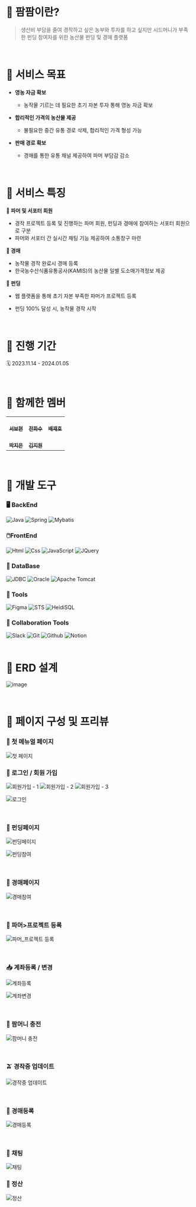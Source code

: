 #  🌽 팜팜이란?
> 생산비 부담을 줄여 경작하고 싶은 농부와 투자를 하고 싶지만 시드머니가 부족한 펀딩 참여자를 위한 농산물 펀딩 및 경매 플랫폼

<br/>

# 🌽 서비스 목표

- **영농 자금 확보**

  - 농작물 기르는 데 필요한 초기 자본 투자 통해 영농 자금 확보

- **합리적인 가격의 농산물 제공**

  - 불필요한 중간 유통 경로 삭제, 합리적인 가격 형성 가능

- **판매 경로 확보**

  - 경매를 통한 유통 채널 제공하여 파머 부담감 감소
<br/>

# 🌽 서비스 특징

**🤝 파머 및 서포터 회원**
- 경작 프로젝트 등록 및 진행하는 파머 회원, 펀딩과 경매에 참여하는 서포터 회원으로 구분
- 파머와 서포터 간 실시간 채팅 기능 제공하여 소통창구 마련
    <br/>
    
**🥔 경매**
- 농작물 경작 완료시 경매 등록
- 한국농수산식품유통공사(KAMIS)의 농산물 일별 도소매가격정보 제공
    <br/>
    
**🛒 펀딩**
- 웹 플랫폼을 통해 초기 자본 부족한 파머가 프로젝트 등록
- 펀딩 100% 달성 시, 농작물 경작 시작
  
    <br/>

# 🌽 진행 기간

🗓️ 2023.11.14 - 2024.01.05


 <br/>
 

# 🌽 함께한 멤버 

<table>
  <tbody>
    <tr>
      <td align="center"><a href="https://github.com/changi123"><br /><sub><b>서보현</b></sub></a><br /></td>
      <td align="center"><a href="https://github.com/ksweeni"><br /><sub><b>전화수</b></sub></a><br /></td>
      <td align="center"><a href="https://github.com/Han-JB15"><br /><sub><b>배재호</b></sub></a><br /></td>
     <tr/>
      <td align="center"><a href="https://github.com/mmmmmam"><br /><sub><b>박지은</b></sub></a><br /></td>
      <td align="center"><a href="https://github.com/purbluue"><br /><sub><b>김지원</b></sub></a><br /></td>
    </tr>
  </tbody>
</table>

 <br/>

# 🌽 개발 도구

### 🖥️ BackEnd
<div>
<img alt="Java" src ="https://img.shields.io/badge/Java-0769AD.svg?&style=for-the-badge&logo=Spring&logoColor=white"/>
<img alt="Spring" src ="https://img.shields.io/badge/Spring-6DB33F.svg?&style=for-the-badge&logo=Spring&logoColor=white"/>
<img alt="Mybatis" src ="https://img.shields.io/badge/Mybatis-000000.svg?&style=for-the-badge&logo=Databricks&logoColor=white"/>
</div>

### 🖱️FrontEnd
<div>
<img alt="Html" src ="https://img.shields.io/badge/HTML5-E34F26.svg?&style=for-the-badge&logo=HTML5&logoColor=white"/>
<img alt="Css" src ="https://img.shields.io/badge/CSS3-1572B6.svg?&style=for-the-badge&logo=CSS3&logoColor=white"/> 
<img alt="JavaScript" src ="https://img.shields.io/badge/JavaScriipt-F7DF1E.svg?&style=for-the-badge&logo=JavaScript&logoColor=black"/>
<img alt="JQuery" src ="https://img.shields.io/badge/JQuery-0769AD.svg?&style=for-the-badge&logo=JQuery&logoColor=black"/>
</div>

### 🧱 DataBase
<div>
<img alt="JDBC" src ="https://img.shields.io/badge/JDBC-B8DBE4.svg?&style=for-the-badge&logo=Databricks&logoColor=black"/>
<img alt="Oracle" src ="https://img.shields.io/badge/MariaDB-003545.svg?&style=for-the-badge&logo=MariaDB&logoColor=white"/>
<img alt="Apache Tomcat" src ="https://img.shields.io/badge/Apache Tomcat-F8DC75.svg?&style=for-the-badge&logo=Apache Tomcat&logoColor=black"/>
</div>

### 🚀 Tools
<div>
<img alt="Figma" src ="https://img.shields.io/badge/Figma-F24E1E.svg?&style=for-the-badge&logo=Figma&logoColor=white"/>
<img alt="STS" src ="https://img.shields.io/badge/STS-6DB33F.svg?&style=for-the-badge&logo=Spring&logoColor=white"/>
<img alt="HeidiSQL" src ="https://img.shields.io/badge/HeidiSQL-2C8100.svg?&style=for-the-badge&logo=Databricks&logoColor=white"/>
</div>


### 🤝 Collaboration Tools
<div>
<img alt="Slack" src ="https://img.shields.io/badge/Slack-4A154B.svg?&style=for-the-badge&logo=Slack&logoColor=white"/>
<img alt="Git" src ="https://img.shields.io/badge/Git-F05032.svg?&style=for-the-badge&logo=Git&logoColor=white"/>
<img alt="Github" src ="https://img.shields.io/badge/Github-181717.svg?&style=for-the-badge&logo=Github&logoColor=white"/>
<img alt="Notion" src ="https://img.shields.io/badge/Notion-000000.svg?&style=for-the-badge&logo=Notion&logoColor=white"/>
</div>

 <br/>
 

# 🌽 ERD 설계
![image](https://github.com/FarmFarm-1/FarmFarm_Develop/assets/141472393/b2f87369-167f-41f4-8fe6-2bea2149cce6)

 <br/>

 

# 🌽 페이지 구성 및 프리뷰

### 🌱 첫 메뉴얼 페이지
![첫 페이지](https://github.com/FarmFarm-1/FarmFarm_Develop/assets/141472393/d7ee4dea-cebc-4d57-9160-9547ee24bcf1)

### 🎉 로그인 / 회원 가입

![회원가입 - 1](https://github.com/FarmFarm-1/FarmFarm_Develop/assets/141472393/44ed9076-f1eb-46e4-9a6a-7ad736ba5455)
![회원가입 - 2](https://github.com/FarmFarm-1/FarmFarm_Develop/assets/141472393/6efac342-2742-4df0-a5ea-e046e60e38cc)
![회원가입 - 3](https://github.com/FarmFarm-1/FarmFarm_Develop/assets/141472393/27fcc0cb-6d25-43fc-a274-0d3fe0e018be)

![로그인](https://github.com/FarmFarm-1/FarmFarm_Develop/assets/141472393/ace742a5-fe88-44a1-9d53-2459eff0bb69)

 <br/>


### 🍎 펀딩페이지

![펀딩페이지](https://github.com/FarmFarm-1/FarmFarm_Develop/assets/141472393/60ac026c-66db-4a41-a19f-186b74cbcef1)

![펀딩참여](https://github.com/FarmFarm-1/FarmFarm_Develop/assets/141472393/88463572-c2d8-43ef-9201-a9b4c1bbb6df)

 <br/>


### 🍏 경매페이지

![경매참여](https://github.com/FarmFarm-1/FarmFarm_Develop/assets/141472393/cd1b88f0-5f2e-42b3-8e01-0fd9b93f2468)

 <br/>
 
### 🔎 파머>프로젝트 등록

![파머_프로젝트 등록](https://github.com/FarmFarm-1/FarmFarm_Develop/assets/141472393/8a0d68d9-a876-41bc-9904-1a0b99649745)

 <br/>
 
### 📥 계좌등록 / 변경

![계좌등록](https://github.com/FarmFarm-1/FarmFarm_Develop/assets/141472393/84ae1c18-6520-456d-9248-3d10164e2a0c)

![계좌변경](https://github.com/FarmFarm-1/FarmFarm_Develop/assets/141472393/3c55e5a4-ac13-4dad-aaf9-7cf60bb792da)

 <br/>
 
### 🎁 팜머니 충전

![팜머니 충전](https://github.com/FarmFarm-1/FarmFarm_Develop/assets/141472393/b77a2c98-796a-449c-9383-11a2f55b939e)

 <br/>
 
### 🫒 경작중 업데이트

![경작중 업데이트](https://github.com/FarmFarm-1/FarmFarm_Develop/assets/141472393/88e487e3-1533-477a-9e3a-de1d4e4dc595)

 <br/>
 
### 🔎 경매등록

![경매등록](https://github.com/FarmFarm-1/FarmFarm_Develop/assets/141472393/6fe54bb5-7ae4-4719-9b40-ab74d6743405)

 <br/>

### 🎁 채팅

![채팅](https://github.com/FarmFarm-1/FarmFarm_Develop/assets/141472393/38a964ef-b991-4052-aee9-f9473272d7b7)

### 💸 정산

![정산](https://github.com/FarmFarm-1/FarmFarm_Develop/assets/141472393/62d63ecd-8212-48c4-9433-4363aa0f4f16)


 <br/>
 
